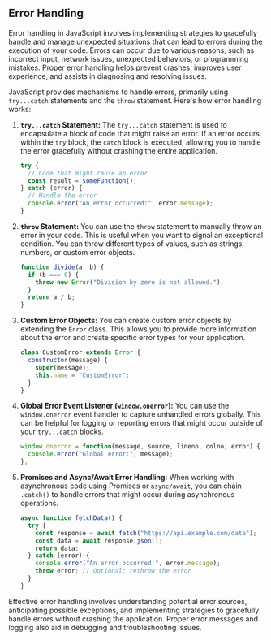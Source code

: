 ## Error Handling ## 

Error handling in JavaScript involves implementing strategies to gracefully handle and manage unexpected situations that can lead to errors during the execution of your code. Errors can occur due to various reasons, such as incorrect input, network issues, unexpected behaviors, or programming mistakes. Proper error handling helps prevent crashes, improves user experience, and assists in diagnosing and resolving issues.

JavaScript provides mechanisms to handle errors, primarily using `try...catch` statements and the `throw` statement. Here's how error handling works:

1. **`try...catch` Statement:**
   The `try...catch` statement is used to encapsulate a block of code that might raise an error. If an error occurs within the `try` block, the `catch` block is executed, allowing you to handle the error gracefully without crashing the entire application.

   ```javascript
   try {
     // Code that might cause an error
     const result = someFunction();
   } catch (error) {
     // Handle the error
     console.error("An error occurred:", error.message);
   }
   ```

2. **`throw` Statement:**
   You can use the `throw` statement to manually throw an error in your code. This is useful when you want to signal an exceptional condition. You can throw different types of values, such as strings, numbers, or custom error objects.

   ```javascript
   function divide(a, b) {
     if (b === 0) {
       throw new Error("Division by zero is not allowed.");
     }
     return a / b;
   }
   ```

3. **Custom Error Objects:**
   You can create custom error objects by extending the `Error` class. This allows you to provide more information about the error and create specific error types for your application.

   ```javascript
   class CustomError extends Error {
     constructor(message) {
       super(message);
       this.name = "CustomError";
     }
   }
   ```

4. **Global Error Event Listener (`window.onerror`):**
   You can use the `window.onerror` event handler to capture unhandled errors globally. This can be helpful for logging or reporting errors that might occur outside of your `try...catch` blocks.

   ```javascript
   window.onerror = function(message, source, lineno, colno, error) {
     console.error("Global error:", message);
   };
   ```

5. **Promises and Async/Await Error Handling:**
   When working with asynchronous code using Promises or `async/await`, you can chain `.catch()` to handle errors that might occur during asynchronous operations.

   ```javascript
   async function fetchData() {
     try {
       const response = await fetch("https://api.example.com/data");
       const data = await response.json();
       return data;
     } catch (error) {
       console.error("An error occurred:", error.message);
       throw error; // Optional: rethrow the error
     }
   }
   ```

Effective error handling involves understanding potential error sources, anticipating possible exceptions, and implementing strategies to gracefully handle errors without crashing the application. Proper error messages and logging also aid in debugging and troubleshooting issues.